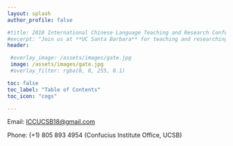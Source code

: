 ```yaml
---
layout: splash
author_profile: false

#title: 2018 International Chinese Language Teaching and Research Conference Nov.10-11
#excerpt: "Join us at **UC Santa Barbara** for teaching and researching in the area of Chinese language"
header: 

 #overlay_image: /assets/images/gate.jpg
 image: /assets/images/gate.jpg
 #overlay_filter: rgba(0, 0, 255, 0.1)

toc: false
toc_label: "Table of Contents"
toc_icon: "cogs"

---
```

Email: <a href="mailto:ICCUCSB18@gmail.com">ICCUCSB18@gmail.com</a>

Phone: (+1) 805 893 4954 (Confucius Institute Office, UCSB)
